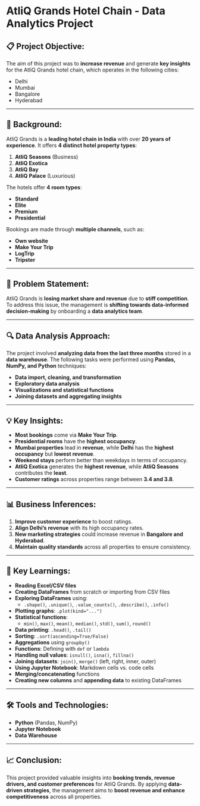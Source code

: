 
# AtliQ Grands Hotel Chain - Data Analytics Project

## 📋 Project Objective:
The aim of this project was to **increase revenue** and generate **key insights** for the AtliQ Grands hotel chain, which operates in the following cities:
- Delhi  
- Mumbai  
- Bangalore  
- Hyderabad  

---

## 🏨 Background:
AtliQ Grands is a **leading hotel chain in India** with over **20 years of experience**. It offers **4 distinct hotel property types**:
1. **AtliQ Seasons** (Business)  
2. **AtliQ Exotica**  
3. **AtliQ Bay**  
4. **AtliQ Palace** (Luxurious)  

The hotels offer **4 room types**:
- **Standard**  
- **Elite**  
- **Premium**  
- **Presidential**  

Bookings are made through **multiple channels**, such as:
- **Own website**  
- **Make Your Trip**  
- **LogTrip**  
- **Tripster**  

---

## 🚩 Problem Statement:
AtliQ Grands is **losing market share and revenue** due to **stiff competition**. To address this issue, the management is **shifting towards data-informed decision-making** by onboarding a **data analytics team**.

---

## 🔍 Data Analysis Approach:
The project involved **analyzing data from the last three months** stored in a **data warehouse**. The following tasks were performed using **Pandas, NumPy, and Python** techniques:

- **Data import, cleaning, and transformation**  
- **Exploratory data analysis**  
- **Visualizations and statistical functions**  
- **Joining datasets and aggregating insights**

---

## 💡 Key Insights:
- **Most bookings** come via **Make Your Trip**.  
- **Presidential rooms** have the **highest occupancy**.  
- **Mumbai properties** lead in **revenue**, while **Delhi** has the **highest occupancy** but **lowest revenue**.  
- **Weekend stays** perform better than weekdays in terms of occupancy.  
- **AtliQ Exotica** generates the **highest revenue**, while **AtliQ Seasons** contributes the **least**.  
- **Customer ratings** across properties range between **3.4 and 3.8**.

---

## 📊 Business Inferences:
1. **Improve customer experience** to boost ratings.  
2. **Align Delhi’s revenue** with its high occupancy rates.  
3. **New marketing strategies** could increase revenue in **Bangalore and Hyderabad**.  
4. **Maintain quality standards** across all properties to ensure consistency.

---

## 📝 Key Learnings:
- **Reading Excel/CSV files**  
- **Creating DataFrames** from scratch or importing from CSV files  
- **Exploring DataFrames** using:
  - `.shape()`, `.unique()`, `.value_counts()`, `.describe()`, `.info()`
- **Plotting graphs**: `.plot(kind="...")`  
- **Statistical functions**:  
  - `min()`, `max()`, `mean()`, `median()`, `std()`, `sum()`, `round()`  
- **Data printing**: `.head()`, `.tail()`  
- **Sorting**: `.sort(ascending=True/False)`  
- **Aggregations** using `groupby()`  
- **Functions**: Defining with `def` or `lambda`  
- **Handling null values**: `isnull()`, `isna()`, `fillna()`  
- **Joining datasets**: `join()`, `merge()` (left, right, inner, outer)  
- **Using Jupyter Notebook**: Markdown cells vs. code cells  
- **Merging/concatenating** functions  
- **Creating new columns** and **appending data** to existing DataFrames  

---

## 🛠 Tools and Technologies:
- **Python** (Pandas, NumPy)  
- **Jupyter Notebook**  
- **Data Warehouse**  

---

## 📈 Conclusion:
This project provided valuable insights into **booking trends, revenue drivers, and customer preferences** for AtliQ Grands. By applying **data-driven strategies**, the management aims to **boost revenue and enhance competitiveness** across all properties.
